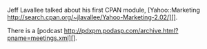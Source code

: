 Jeff Lavallee talked about his first CPAN module, [Yahoo::Marketing http://search.cpan.org/~jlavallee/Yahoo-Marketing-2.02/][].

There is a [podcast http://pdxpm.podasp.com/archive.html?pname=meetings.xml][].
